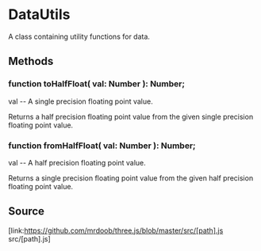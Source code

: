 # DataUtils

A class containing utility functions for data.

## Methods

###  function toHalfFloat( val: Number ): Number;

val -- A single precision floating point value.  
  
Returns a half precision floating point value from the given single precision
floating point value.

###  function fromHalfFloat( val: Number ): Number;

val -- A half precision floating point value.  
  
Returns a single precision floating point value from the given half precision
floating point value.

## Source

[link:https://github.com/mrdoob/three.js/blob/master/src/[path].js
src/[path].js]

